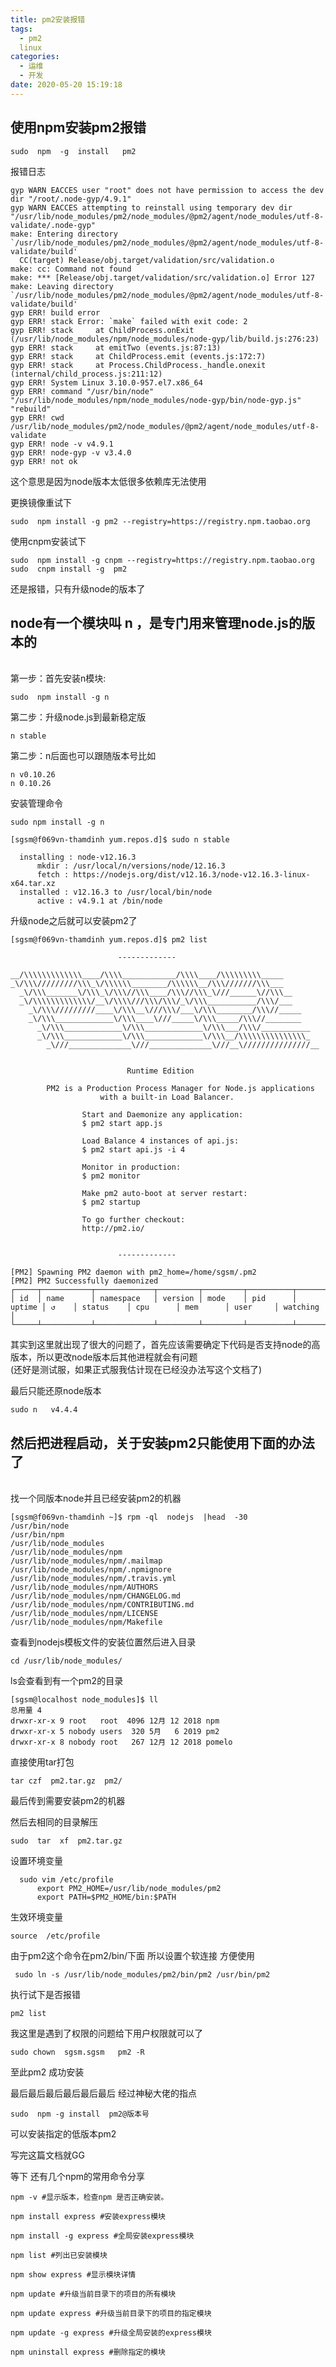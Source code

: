 ```yaml
---
title: pm2安装报错
tags:
  - pm2
  linux
categories:
  - 运维
  - 开发
date: 2020-05-20 15:19:18
---
```

## 使用npm安装pm2报错

    sudo  npm  -g  install   pm2  

报错日志

    gyp WARN EACCES user "root" does not have permission to access the dev dir "/root/.node-gyp/4.9.1"
    gyp WARN EACCES attempting to reinstall using temporary dev dir "/usr/lib/node_modules/pm2/node_modules/@pm2/agent/node_modules/utf-8-validate/.node-gyp"
    make: Entering directory `/usr/lib/node_modules/pm2/node_modules/@pm2/agent/node_modules/utf-8-validate/build'
      CC(target) Release/obj.target/validation/src/validation.o
    make: cc: Command not found
    make: *** [Release/obj.target/validation/src/validation.o] Error 127
    make: Leaving directory `/usr/lib/node_modules/pm2/node_modules/@pm2/agent/node_modules/utf-8-validate/build'
    gyp ERR! build error 
    gyp ERR! stack Error: `make` failed with exit code: 2
    gyp ERR! stack     at ChildProcess.onExit (/usr/lib/node_modules/npm/node_modules/node-gyp/lib/build.js:276:23)
    gyp ERR! stack     at emitTwo (events.js:87:13)
    gyp ERR! stack     at ChildProcess.emit (events.js:172:7)
    gyp ERR! stack     at Process.ChildProcess._handle.onexit (internal/child_process.js:211:12)
    gyp ERR! System Linux 3.10.0-957.el7.x86_64
    gyp ERR! command "/usr/bin/node" "/usr/lib/node_modules/npm/node_modules/node-gyp/bin/node-gyp.js" "rebuild"
    gyp ERR! cwd /usr/lib/node_modules/pm2/node_modules/@pm2/agent/node_modules/utf-8-validate
    gyp ERR! node -v v4.9.1
    gyp ERR! node-gyp -v v3.4.0
    gyp ERR! not ok 

这个意思是因为node版本太低很多依赖库无法使用

更换镜像重试下

    sudo  npm install -g pm2 --registry=https://registry.npm.taobao.org  

使用cnpm安装试下

    sudo  npm install -g cnpm --registry=https://registry.npm.taobao.org  
    sudo  cnpm install -g  pm2


还是报错，只有升级node的版本了

## node有一个模块叫 n ，是专门用来管理node.js的版本的    
<br/>第一步：首先安装n模块:<br/>

    sudo  npm install -g n

第二步：升级node.js到最新稳定版

    n stable

第二步：n后面也可以跟随版本号比如

    n v0.10.26
    n 0.10.26



安装管理命令

    sudo npm install -g n  

    [sgsm@f069vn-thamdinh yum.repos.d]$ sudo n stable

      installing : node-v12.16.3
          mkdir : /usr/local/n/versions/node/12.16.3
          fetch : https://nodejs.org/dist/v12.16.3/node-v12.16.3-linux-x64.tar.xz
      installed : v12.16.3 to /usr/local/bin/node
          active : v4.9.1 at /bin/node

升级node之后就可以安装pm2了

    [sgsm@f069vn-thamdinh yum.repos.d]$ pm2 list             

                            -------------

    __/\\\\\\\\\\\\\____/\\\\____________/\\\\____/\\\\\\\\\_____
    _\/\\\/////////\\\_\/\\\\\\________/\\\\\\__/\\\///////\\\___
      _\/\\\_______\/\\\_\/\\\//\\\____/\\\//\\\_\///______\//\\\__
      _\/\\\\\\\\\\\\\/__\/\\\\///\\\/\\\/_\/\\\___________/\\\/___
        _\/\\\/////////____\/\\\__\///\\\/___\/\\\________/\\\//_____
        _\/\\\_____________\/\\\____\///_____\/\\\_____/\\\//________
          _\/\\\_____________\/\\\_____________\/\\\___/\\\/___________
          _\/\\\_____________\/\\\_____________\/\\\__/\\\\\\\\\\\\\\\_
            _\///______________\///______________\///__\///////////////__


                              Runtime Edition

            PM2 is a Production Process Manager for Node.js applications
                        with a built-in Load Balancer.

                    Start and Daemonize any application:
                    $ pm2 start app.js

                    Load Balance 4 instances of api.js:
                    $ pm2 start api.js -i 4

                    Monitor in production:
                    $ pm2 monitor

                    Make pm2 auto-boot at server restart:
                    $ pm2 startup

                    To go further checkout:
                    http://pm2.io/


                            -------------

    [PM2] Spawning PM2 daemon with pm2_home=/home/sgsm/.pm2
    [PM2] PM2 Successfully daemonized
    ┌─────┬───────────┬─────────────┬─────────┬─────────┬──────────┬────────┬──────┬───────────┬──────────┬──────────┬──────────┬──────────┐
    │ id  │ name      │ namespace   │ version │ mode    │ pid      │ uptime │ ↺    │ status    │ cpu      │ mem      │ user     │ watching │
    └─────┴───────────┴─────────────┴─────────┴─────────┴──────────┴────────┴──────┴───────────┴──────────┴──────────┴──────────┴──────────┘

其实到这里就出现了很大的问题了，首先应该需要确定下代码是否支持node的高版本，所以更改node版本后其他进程就会有问题
<br/>(还好是测试服，如果正式服我估计现在已经没办法写这个文档了)<br/>

最后只能还原node版本

    sudo n   v4.4.4

## 然后把进程启动，关于安装pm2只能使用下面的办法了
<br/>找一个同版本node并且已经安装pm2的机器<br/>

    [sgsm@f069vn-thamdinh ~]$ rpm -ql  nodejs  |head  -30
    /usr/bin/node
    /usr/bin/npm
    /usr/lib/node_modules
    /usr/lib/node_modules/npm
    /usr/lib/node_modules/npm/.mailmap
    /usr/lib/node_modules/npm/.npmignore
    /usr/lib/node_modules/npm/.travis.yml
    /usr/lib/node_modules/npm/AUTHORS
    /usr/lib/node_modules/npm/CHANGELOG.md
    /usr/lib/node_modules/npm/CONTRIBUTING.md
    /usr/lib/node_modules/npm/LICENSE
    /usr/lib/node_modules/npm/Makefile

查看到nodejs模板文件的安装位置然后进入目录

    cd /usr/lib/node_modules/

ls会查看到有一个pm2的目录

    [sgsm@localhost node_modules]$ ll
    总用量 4
    drwxr-xr-x 9 root   root  4096 12月 12 2018 npm
    drwxr-xr-x 5 nobody users  320 5月   6 2019 pm2
    drwxr-xr-x 8 nobody root   267 12月 12 2018 pomelo

直接使用tar打包

    tar czf  pm2.tar.gz  pm2/

最后传到需要安装pm2的机器

然后去相同的目录解压

    sudo  tar  xf  pm2.tar.gz 

设置环境变量

      sudo vim /etc/profile
          export PM2_HOME=/usr/lib/node_modules/pm2
          export PATH=$PM2_HOME/bin:$PATH

生效环境变量

    source  /etc/profile

由于pm2这个命令在pm2/bin/下面 所以设置个软连接 方便使用

     sudo ln -s /usr/lib/node_modules/pm2/bin/pm2 /usr/bin/pm2

执行试下是否报错 

    pm2 list 

我这里是遇到了权限的问题给下用户权限就可以了

    sudo chown  sgsm.sgsm   pm2 -R

至此pm2 成功安装


最后最后最后最后最后最后  经过神秘大佬的指点

    sudo  npm -g install  pm2@版本号

可以安装指定的低版本pm2

写完这篇文档就GG

等下 还有几个npm的常用命令分享

    npm -v #显示版本，检查npm 是否正确安装。

    npm install express #安装express模块

    npm install -g express #全局安装express模块

    npm list #列出已安装模块

    npm show express #显示模块详情

    npm update #升级当前目录下的项目的所有模块

    npm update express #升级当前目录下的项目的指定模块

    npm update -g express #升级全局安装的express模块

    npm uninstall express #删除指定的模块
